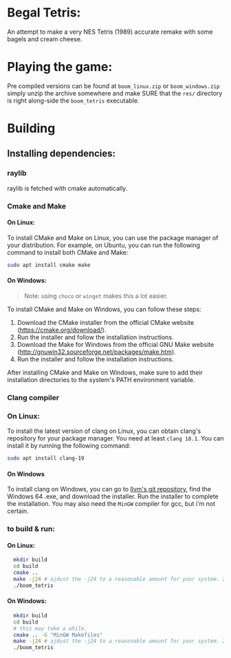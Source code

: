 # Begal Tetris: 
  An attempt to make a very NES Tetris (1989) accurate remake with some bagels and cream cheese.

# Playing the game: 
  Pre compiled versions can be found at
  `boom_linux.zip`
  or 
  `boom_windows.zip`
  simply unzip the archive somewhere and make SURE that the `res/` directory is right along-side the `boom_tetris` executable.

# Building  
## Installing dependencies:
### raylib
  raylib is fetched with cmake automatically.


### Cmake and Make
#### On Linux:
To install CMake and Make on Linux, you can use the package manager of your distribution. For example, on Ubuntu, you can run the following command to install both CMake and Make:

```bash
sudo apt install cmake make
```

#### On Windows:

> Note: using `choco` or `winget` makes this a lot easier.

To install CMake and Make on Windows, you can follow these steps:

1. Download the CMake installer from the official CMake website (https://cmake.org/download/).
2. Run the installer and follow the installation instructions.
3. Download the Make for Windows from the official GNU Make website (http://gnuwin32.sourceforge.net/packages/make.htm).
4. Run the installer and follow the installation instructions.

After installing CMake and Make on Windows, make sure to add their installation directories to the system's PATH environment variable.

### Clang compiler
### On Linux: 
  To install the latest version of clang on Linux, you can obtain clang's repository for your package manager. You need at least `clang 18.1`. You can install it by running the following command:
  
  ```bash
  sudo apt install clang-19
  ```
#### On Windows
  To install clang on Windows, you can go to [llvm's git repository](https://github.com/llvm/llvm-project/releases), find the Windows 64 .exe, and download the installer. Run the installer to complete the installation. You may also need the `MinGW` compiler for gcc, but i'm not certain.

### to build & run:
#### On Linux:
```bash
  mkdir build
  cd build
  cmake ..
  make -j24 # ajdust the -j24 to a reasonable amount for your system. 24 means 24 jobs asynchronously, which can be quite heavy.
  ./boom_tetris
```

#### On Windows: 
```bash
  mkdir build
  cd build
  # this may take a while.
  cmake .. -G "MinGW Makefiles"
  make -j24 # ajdust the -j24 to a reasonable amount for your system. 24 means 24 jobs asynchronously, which can be quite heavy.
  ./boom_tetris

```